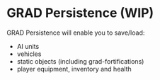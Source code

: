 # GRAD Persistence (WIP)
GRAD Persistence will enable you to save/load:

* AI units
* vehicles
* static objects (including grad-fortifications)
* player equipment, inventory and health
